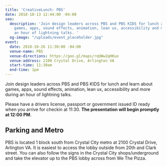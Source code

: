 ```yaml
---
title: 'CreativeLunch: PBS'
date: 2018-10-13 12:44:00 -04:00
seo:
  description: 'Join design leaders across PBS and PBS KIDS for lunch and learn about
    games, apps, sound effects, animation, lean ux, accessibility and more during
    an hour of lightning talks. '
  og-image: "/uploads/event_placeholder.jpg"
event:
  date: 2018-10-26 11:30:00 -04:00
  venue-name: PBS
  venue-directions: https://goo.gl/maps/rqUWw2qHKuo
  venue-address: 2100 Crystal Drive, Arlington VA
  start-time: 11:30am
  end-time: 1pm
---
```


Join design leaders across PBS and PBS KIDS for lunch and learn about games, apps, sound effects, animation, lean ux, accessibility and more during an hour of lightning talks. 

Please have a drivers license, passport or government issued ID ready when you arrive for checkin at 11:30.  **The presentation will begin promptly at 12:00 PM**.

## Parking and Metro
PBS is located 1 block south from Crystal City metro at 2100 Crystal Drive, Arlington VA. It is easiest to access the lobby outside from 20th and Clark street. You can also follow the signs in the Crystal City shops/underground and take the elevator up to the PBS lobby across from We The Pizza.
